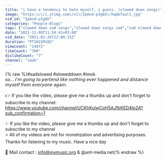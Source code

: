 ```yaml
---
title: "i have a tendency to hate myself, i guess. (slowed down songs)"
image: "https:\/\/i.ytimg.com\/vi\/Ipmvd-p3g6U\/hqdefault.jpg"
vid_id: "Ipmvd-p3g6U"
categories: "People-Blogs"
tags: ["slowed down sad songs","slowed down songs sad","sad slowed down songs to cry to"]
date: "2021-11-09T11:58:41+03:00"
vid_date: "2021-02-26T22:00:15Z"
duration: "PT1H22M18S"
viewcount: "14972"
likeCount: "700"
dislikeCount: "7"
channel: "imok"
---
```

{% raw %}#sadslowed #sloweddown  #imok<br />𝘴𝘰... 𝘪'𝘮 𝘨𝘰𝘪𝘯𝘨 𝘵𝘰 𝘱𝘦𝘳𝘵𝘦𝘯𝘥 𝘭𝘪𝘬𝘦 𝘯𝘰𝘵𝘩𝘪𝘯𝘨 𝘦𝘷𝘦𝘳 𝘩𝘢𝘱𝘱𝘦𝘯𝘦𝘥 𝘢𝘯𝘥 𝘥𝘪𝘴𝘵𝘢𝘯𝘤𝘦 𝘮𝘺𝘴𝘦𝘭𝘧 𝘧𝘳𝘰𝘮 𝘦𝘷𝘦𝘳𝘺𝘰𝘯𝘦 𝘢𝘨𝘢𝘪𝘯.<br /><br />👉 If you like the video, please give me a thumbs up and don't forget to subscribe to my channel: <a rel="nofollow" target="blank" href="https://www.youtube.com/channel/UCKhKulwCoH5AJfbKED4lp2A?sub_confirmation=1">https://www.youtube.com/channel/UCKhKulwCoH5AJfbKED4lp2A?sub_confirmation=1</a><br /><br />✨ If you like the video, please give me a thumbs up and don't forget to subscribe to my channel<br />⭐️ All of my videos are not for monetization and advertising purposes. Thanks for listening to my music. Have a nice day<br /><br />💌 Mail contact : info@joymusic.org &amp; @ant-media.net{% endraw %}
